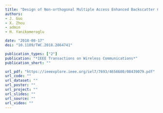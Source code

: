 ```yaml
---
title: "Design of Non-orthogonal Multiple Access Enhanced Backscatter Communication"
authors:
- J. Guo
- X. Zhou
- admin
- H. Yanikomeroglu

date: "2018-08-17"
doi: "10.1109/TWC.2018.2864741"

publication_types: ["2"]
publication: "*IEEE Transactions on Wireless Communications*"
publication_short: ""

url_pdf: "https://ieeexplore.ieee.org/iel7/7693/4656680/08439079.pdf"
url_code: ""
url_dataset: ""
url_poster: ""
url_project: ""
url_slides: ""
url_source: ""
url_video: ""
---
```

